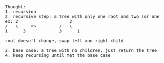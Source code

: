<pre>Thought:
1. recursion
2. recursive step: a tree with only one root and two (or one) leaf nodes
ex: 2                    2
/   \     =>         /   \
1      3             3      1

root doesn't change, swap left and right child

3. base case: a tree with no children, just return the tree
4. keep recursing until met the base case
</pre>